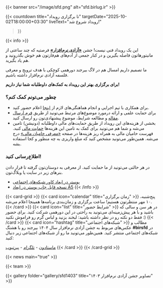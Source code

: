---
---

{{< banner src="/image/sfd.png" alt="sfd.birlug.ir" >}}

{{< countdown 
    title="تا برگزاری رویداد"
    targetDate="2025-10-02T18:00:00+03:30"
    liveText="رویداد شروع شد!"
>}}

{{< info >}}

این یک رویداد فنی نیست! جشن [**«آزادی نرم‌افزار»**](https://digitalfreedoms.org/fa/sfd) فرصتیه که چند ساعتی از مانیتورهاتون فاصله بگیرین و در کنار جمعی از آدم‌های هم‌فازتون هم خوش بگذرونید و هم یاد بگیرید.

ما تصمیم داریم امسال هم در لاگ بیرجند دورهمی کوچکی با هدف ترویج و معرفی فلسفه آزادی نرم‌افزار داشته باشیم.

**برای برگزاری بهتر این رویداد به کمک‌های داوطلبانه شما نیاز داریم!**

### چطور می‌تونم کمک کنم؟

- برای همکاری با تیم اجرایی و انجام هماهنگی‌های لازم از [اینجا](/staff) اعلام حضور کنید.
- برای حمایت علمی و ارائه درمورد موضوع‌های مرتبط می‌تونید از طریق [فرم ارسال مقاله](/call-for-paper) و مطالعه شرایط، موضوع پیشنهادی‌تون رو ارسال کنید.
- بخشی از هزینه‌های این رویداد از طریق حمایت‌های مالی داوطلبانه (دونیشن) تامین می‌شه و شما هم می‌تونید برای کمک به تامین این هزینه‌ها [حمایت مالی](/donation) کنید. فهرست حامیان مالی به همراه ریز هزینه‌ها در صفحه [«معرفی حامیان مالی»](/sponsors) درج می‌شه. همین‌طور می‌تونید مشخص کنید که مبلغ واریزی به چه منظور و کجا استفاده بشه.

### اطلاع‌رسانی کنید!
در هر حالتی می‌تونید از ما حمایت کنید. از معرفی به دوستان‌تون گرفته تا قرار دادن بنرهای زیر در سایت یا وبلاگ‌تون.
- [پوستر در ابعاد کاور شبکه‌های اجتماعی](/image/poster/sfd-social.png)
- [نسخه قابل چاپ پوستر در ابعاد A5](/image/poster/sfd-a5.png)
{{< /info >}}

{{< card-grid >}}
{{< card icon="calendar" title="زمان برگزاری" >}}
پنج‌شنبه، ۱۰ مهر منتظرتون هستیم!
ساعت برگزاری و زمان‌بندی برنامه‌ها همینجا اعلام می‌شه.
{{< /card >}}
{{< card icon="list" title="شرایط حضور" >}}
در هر سن و سالی که باشید و با هر پیش‌زمینه‌ای می‌تونید به راحتی در این دورهمی شرکت کنید. برای حضور فقط دو نکته رو در نظر داشته باشید:
لبخند بزنید و لباس گرم رو فراموش نکنید :)
{{< /card >}}
{{< card icon="hashtag" title="شبکه‌های اجتماعی" >}}
مطالب و عکس‌های مربوط به جشن آزادی نرم‌افزار سال ۱۴۰۴ بیرجند رو با هشتگ **#birsfd** در شبکه‌های اجتماعی منتشر کنید. همین‌طور می‌تونید ما رو از شبکه‌های اجتماعی زیر دنبال کنید:

[ماستادون](https://khiar.net/@BirLug) - [تلگرام](https://t.me/birlug) - [پیرتیوب](https://tubedu.org/c/birlug)
{{< /card >}}
{{< /card-grid >}}

{{< news main="true" >}}

{{< team >}}

{{< gallery folder="gallery/sfd1403" title="تصاویر جشن آزادی نرم‌افزار ۱۴۰۳" >}}
